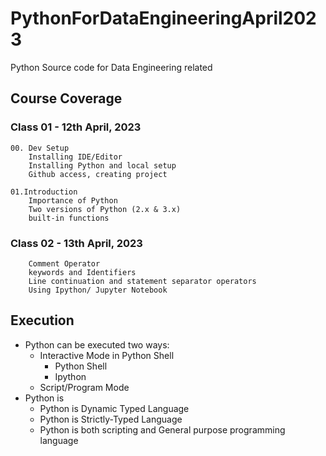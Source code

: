 # PythonForDataEngineeringApril2023

Python Source code for Data Engineering related

## Course Coverage

### Class 01 - 12th April, 2023

	00. Dev Setup
		Installing IDE/Editor
		Installing Python and local setup
		Github access, creating project

	01.Introduction
		Importance of Python
		Two versions of Python (2.x & 3.x)
		built-in functions

### Class 02 - 13th April, 2023
        Comment Operator
		keywords and Identifiers
		Line continuation and statement separator operators
		Using Ipython/ Jupyter Notebook
 
## Execution

- Python can be executed two ways:
	- Interactive Mode in Python Shell
		- Python Shell
		- Ipython
	- Script/Program Mode
- Python is 
	- Python is Dynamic Typed Language
	- Python is Strictly-Typed Language
	- Python is both scripting and General purpose programming language